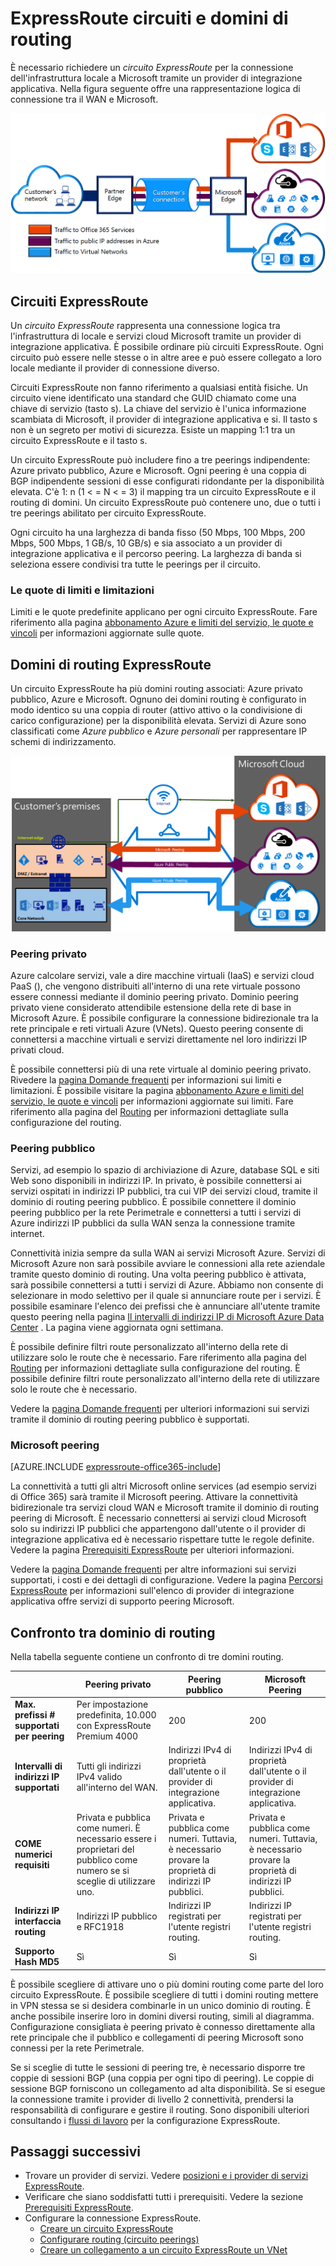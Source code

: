 <properties 
   pageTitle="ExpressRoute circuiti e domini di routing | Microsoft Azure"
   description="Questa pagina offre una panoramica di ExpressRoute circuiti e i domini di routing."
   documentationCenter="na"
   services="expressroute"
   authors="cherylmc"
   manager="carmonm"
   editor=""/>
<tags 
   ms.service="expressroute"
   ms.devlang="na"
   ms.topic="article" 
   ms.tgt_pltfrm="na"
   ms.workload="infrastructure-services" 
   ms.date="10/10/2016"
   ms.author="cherylmc"/>

# <a name="expressroute-circuits-and-routing-domains"></a>ExpressRoute circuiti e domini di routing

 È necessario richiedere un *circuito ExpressRoute* per la connessione dell'infrastruttura locale a Microsoft tramite un provider di integrazione applicativa. Nella figura seguente offre una rappresentazione logica di connessione tra il WAN e Microsoft.

![](./media/expressroute-circuit-peerings/expressroute-basic.png)

## <a name="expressroute-circuits"></a>Circuiti ExpressRoute

Un *circuito ExpressRoute* rappresenta una connessione logica tra l'infrastruttura di locale e servizi cloud Microsoft tramite un provider di integrazione applicativa. È possibile ordinare più circuiti ExpressRoute. Ogni circuito può essere nelle stesse o in altre aree e può essere collegato a loro locale mediante il provider di connessione diverso. 

Circuiti ExpressRoute non fanno riferimento a qualsiasi entità fisiche. Un circuito viene identificato una standard che GUID chiamato come una chiave di servizio (tasto s). La chiave del servizio è l'unica informazione scambiata di Microsoft, il provider di integrazione applicativa e si. Il tasto s non è un segreto per motivi di sicurezza. Esiste un mapping 1:1 tra un circuito ExpressRoute e il tasto s.

Un circuito ExpressRoute può includere fino a tre peerings indipendente: Azure privato pubblico, Azure e Microsoft. Ogni peering è una coppia di BGP indipendente sessioni di esse configurati ridondante per la disponibilità elevata. C'è 1: n (1 < = N < = 3) il mapping tra un circuito ExpressRoute e il routing di domini. Un circuito ExpressRoute può contenere uno, due o tutti i tre peerings abilitato per circuito ExpressRoute.
 
Ogni circuito ha una larghezza di banda fisso (50 Mbps, 100 Mbps, 200 Mbps, 500 Mbps, 1 GB/s, 10 GB/s) e sia associato a un provider di integrazione applicativa e il percorso peering. La larghezza di banda si seleziona essere condivisi tra tutte le peerings per il circuito. 

### <a name="quotas-limits-and-limitations"></a>Le quote di limiti e limitazioni

Limiti e le quote predefinite applicano per ogni circuito ExpressRoute. Fare riferimento alla pagina [abbonamento Azure e limiti del servizio, le quote e vincoli](../azure-subscription-service-limits.md) per informazioni aggiornate sulle quote.

## <a name="expressroute-routing-domains"></a>Domini di routing ExpressRoute

Un circuito ExpressRoute ha più domini routing associati: Azure privato pubblico, Azure e Microsoft. Ognuno dei domini routing è configurato in modo identico su una coppia di router (attivo attivo o la condivisione di carico configurazione) per la disponibilità elevata. Servizi di Azure sono classificati come *Azure pubblico* e *Azure personali* per rappresentare IP schemi di indirizzamento.


![](./media/expressroute-circuit-peerings/expressroute-peerings.png)


### <a name="private-peering"></a>Peering privato

Azure calcolare servizi, vale a dire macchine virtuali (IaaS) e servizi cloud PaaS (), che vengono distribuiti all'interno di una rete virtuale possono essere connessi mediante il dominio peering privato. Dominio peering privato viene considerato attendibile estensione della rete di base in Microsoft Azure. È possibile configurare la connessione bidirezionale tra la rete principale e reti virtuali Azure (VNets). Questo peering consente di connettersi a macchine virtuali e servizi direttamente nel loro indirizzi IP privati cloud.  

È possibile connettersi più di una rete virtuale al dominio peering privato. Rivedere la [pagina Domande frequenti](expressroute-faqs.md) per informazioni sui limiti e limitazioni. È possibile visitare la pagina [abbonamento Azure e limiti del servizio, le quote e vincoli](../azure-subscription-service-limits.md) per informazioni aggiornate sui limiti.  Fare riferimento alla pagina del [Routing](expressroute-routing.md) per informazioni dettagliate sulla configurazione del routing.

### <a name="public-peering"></a>Peering pubblico

Servizi, ad esempio lo spazio di archiviazione di Azure, database SQL e siti Web sono disponibili in indirizzi IP. In privato, è possibile connettersi ai servizi ospitati in indirizzi IP pubblici, tra cui VIP dei servizi cloud, tramite il dominio di routing peering pubblico. È possibile connettere il dominio peering pubblico per la rete Perimetrale e connettersi a tutti i servizi di Azure indirizzi IP pubblici da sulla WAN senza la connessione tramite internet. 

Connettività inizia sempre da sulla WAN ai servizi Microsoft Azure. Servizi di Microsoft Azure non sarà possibile avviare le connessioni alla rete aziendale tramite questo dominio di routing. Una volta peering pubblico è attivata, sarà possibile connettersi a tutti i servizi di Azure. Abbiamo non consente di selezionare in modo selettivo per il quale si annunciare route per i servizi. È possibile esaminare l'elenco dei prefissi che è annunciare all'utente tramite questo peering nella pagina [Il intervalli di indirizzi IP di Microsoft Azure Data Center](http://www.microsoft.com/download/details.aspx?id=41653) . La pagina viene aggiornata ogni settimana.

È possibile definire filtri route personalizzato all'interno della rete di utilizzare solo le route che è necessario. Fare riferimento alla pagina del [Routing](expressroute-routing.md) per informazioni dettagliate sulla configurazione del routing. È possibile definire filtri route personalizzato all'interno della rete di utilizzare solo le route che è necessario. 

Vedere la [pagina Domande frequenti](expressroute-faqs.md) per ulteriori informazioni sui servizi tramite il dominio di routing peering pubblico è supportati. 
 
### <a name="microsoft-peering"></a>Microsoft peering

[AZURE.INCLUDE [expressroute-office365-include](../../includes/expressroute-office365-include.md)]

La connettività a tutti gli altri Microsoft online services (ad esempio servizi di Office 365) sarà tramite il Microsoft peering. Attivare la connettività bidirezionale tra servizi cloud WAN e Microsoft tramite il dominio di routing peering di Microsoft. È necessario connettersi ai servizi cloud Microsoft solo su indirizzi IP pubblici che appartengono dall'utente o il provider di integrazione applicativa ed è necessario rispettare tutte le regole definite. Vedere la pagina [Prerequisiti ExpressRoute](expressroute-prerequisites.md) per ulteriori informazioni.

Vedere la [pagina Domande frequenti](expressroute-faqs.md) per altre informazioni sui servizi supportati, i costi e dei dettagli di configurazione. Vedere la pagina [Percorsi ExpressRoute](expressroute-locations.md) per informazioni sull'elenco di provider di integrazione applicativa offre servizi di supporto peering Microsoft.

## <a name="routing-domain-comparison"></a>Confronto tra dominio di routing

Nella tabella seguente contiene un confronto di tre domini routing.

||**Peering privato**|**Peering pubblico**|**Microsoft Peering**|
|---|---|---|---|
|**Max. prefissi # supportati per peering**|Per impostazione predefinita, 10.000 con ExpressRoute Premium 4000|200|200|
|**Intervalli di indirizzi IP supportati**|Tutti gli indirizzi IPv4 valido all'interno del WAN.|Indirizzi IPv4 di proprietà dall'utente o il provider di integrazione applicativa.|Indirizzi IPv4 di proprietà dall'utente o il provider di integrazione applicativa.|
|**COME numerici requisiti**|Privata e pubblica come numeri. È necessario essere i proprietari del pubblico come numero se si sceglie di utilizzare uno. | Privata e pubblica come numeri. Tuttavia, è necessario provare la proprietà di indirizzi IP pubblici.| Privata e pubblica come numeri. Tuttavia, è necessario provare la proprietà di indirizzi IP pubblici.|
|**Indirizzi IP interfaccia routing**|Indirizzi IP pubblico e RFC1918|Indirizzi IP registrati per l'utente registri routing.| Indirizzi IP registrati per l'utente registri routing.|
|**Supporto Hash MD5**| Sì|Sì|Sì|

È possibile scegliere di attivare uno o più domini routing come parte del loro circuito ExpressRoute. È possibile scegliere di tutti i domini routing mettere in VPN stessa se si desidera combinarle in un unico dominio di routing. È anche possibile inserire loro in domini diversi routing, simili al diagramma. Configurazione consigliata è peering privato è connesso direttamente alla rete principale che il pubblico e collegamenti di peering Microsoft sono connessi per la rete Perimetrale.
 
Se si sceglie di tutte le sessioni di peering tre, è necessario disporre tre coppie di sessioni BGP (una coppia per ogni tipo di peering). Le coppie di sessione BGP forniscono un collegamento ad alta disponibilità. Se si esegue la connessione tramite i provider di livello 2 connettività, prendersi la responsabilità di configurare e gestire il routing. Sono disponibili ulteriori consultando i [flussi di lavoro](expressroute-workflows.md) per la configurazione ExpressRoute.

## <a name="next-steps"></a>Passaggi successivi

- Trovare un provider di servizi. Vedere [posizioni e i provider di servizi ExpressRoute](expressroute-locations.md).
- Verificare che siano soddisfatti tutti i prerequisiti. Vedere la sezione [Prerequisiti ExpressRoute](expressroute-prerequisites.md).
- Configurare la connessione ExpressRoute.
    - [Creare un circuito ExpressRoute](expressroute-howto-circuit-classic.md)
    - [Configurare routing (circuito peerings)](expressroute-howto-routing-classic.md)
    - [Creare un collegamento a un circuito ExpressRoute un VNet](expressroute-howto-linkvnet-classic.md)

